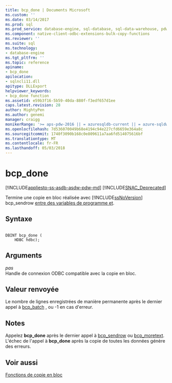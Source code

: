 ```yaml
---
title: bcp_done | Documents Microsoft
ms.custom: ''
ms.date: 03/14/2017
ms.prod: sql
ms.prod_service: database-engine, sql-database, sql-data-warehouse, pdw
ms.component: native-client-odbc-extensions-bulk-copy-functions
ms.reviewer: ''
ms.suite: sql
ms.technology:
- database-engine
ms.tgt_pltfrm: ''
ms.topic: reference
apiname:
- bcp_done
apilocation:
- sqlncli11.dll
apitype: DLLExport
helpviewer_keywords:
- bcp_done function
ms.assetid: e59b3f16-5b59-40da-880f-f3edf657d1ee
caps.latest.revision: 28
author: MightyPen
ms.author: genemi
manager: craigg
monikerRange: '>= aps-pdw-2016 || = azuresqldb-current || = azure-sqldw-latest || >= sql-server-2016 || = sqlallproducts-allversions'
ms.openlocfilehash: 7d536070049b68e4194c94e227cfd6659e364a8c
ms.sourcegitcommit: 1740f3090b168c0e809611a7aa6fd514075616bf
ms.translationtype: MT
ms.contentlocale: fr-FR
ms.lasthandoff: 05/03/2018
---
```

# <a name="bcpdone"></a>bcp_done
[!INCLUDE[appliesto-ss-asdb-asdw-pdw-md](../../includes/appliesto-ss-asdb-asdw-pdw-md.md)]
[!INCLUDE[SNAC_Deprecated](../../includes/snac-deprecated.md)]

  Termine une copie en bloc réalisée avec [!INCLUDE[ssNoVersion](../../includes/ssnoversion-md.md)] bcp_sendrow [entre des variables de programme et](../../relational-databases/native-client-odbc-extensions-bulk-copy-functions/bcp-sendrow.md).  
  
## <a name="syntax"></a>Syntaxe  
  
```  
  
DBINT bcp_done (  
    HDBC hdbc);  
```  
  
## <a name="arguments"></a>Arguments  
 *pas*  
 Handle de connexion ODBC compatible avec la copie en bloc.  
  
## <a name="returns"></a>Valeur renvoyée  
 Le nombre de lignes enregistrées de manière permanente après le dernier appel à [bcp_batch](../../relational-databases/native-client-odbc-extensions-bulk-copy-functions/bcp-batch.md) , ou -1 en cas d'erreur.  
  
## <a name="remarks"></a>Notes  
 Appelez **bcp_done** après le dernier appel à [bcp_sendrow](../../relational-databases/native-client-odbc-extensions-bulk-copy-functions/bcp-sendrow.md) ou [bcp_moretext](../../relational-databases/native-client-odbc-extensions-bulk-copy-functions/bcp-moretext.md). L'échec de l'appel à **bcp_done** après la copie de toutes les données génère des erreurs.  
  
## <a name="see-also"></a>Voir aussi  
 [Fonctions de copie en bloc](../../relational-databases/native-client-odbc-extensions-bulk-copy-functions/sql-server-driver-extensions-bulk-copy-functions.md)  
  
  
